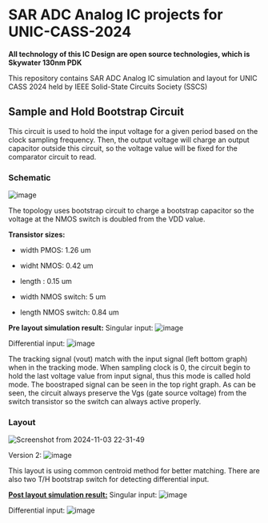 # SAR ADC Analog IC projects for UNIC-CASS-2024

**All technology of this IC Design are open source technologies, which is Skywater 130nm PDK**

This repository contains SAR ADC Analog IC simulation and layout for UNIC CASS 2024 held by IEEE Solid-State Circuits Society (SSCS) 

## Sample and Hold Bootstrap Circuit
This circuit is used to hold the input voltage for a given period based on the clock sampling frequency. Then, the output voltage will charge an output capacitor outside this circuit, so the voltage value will be fixed for the comparator circuit to read.

### Schematic
![image](https://github.com/user-attachments/assets/ba60d1a8-755e-47bb-bc13-16f59aac06d7)

The topology uses bootstrap circuit to charge a bootstrap capacitor so the voltage at the NMOS switch is doubled from the VDD value.

**Transistor sizes:**
- width PMOS: 1.26 um
- widht NMOS: 0.42 um
- length : 0.15 um

- width NMOS switch: 5 um
- length NMOS switch: 0.84 um

**Pre layout simulation result:**
Singular input:
![image](https://github.com/user-attachments/assets/3285501e-2585-4548-bfe2-cf06336ca43d)

Differential input:
![image](https://github.com/user-attachments/assets/61828f0f-2ec9-4311-8571-a5ff99fbdb6b)

The tracking signal (vout) match with the input signal (left bottom graph) when in the tracking mode. When sampling clock is 0, the circuit begin to hold the last voltage value from input signal, thus this mode is called hold mode. The boostraped signal can be seen in the top right graph. As can be seen, the circuit always preserve the Vgs (gate source voltage) from the switch transistor so the switch can always active properly.

### Layout
![Screenshot from 2024-11-03 22-31-49](https://github.com/user-attachments/assets/43cc6b5b-1e29-4e2f-aa7b-ff88ef3271b8)

Version 2:
![image](https://github.com/user-attachments/assets/4c755791-358e-4e7d-81d5-921534d5fa55)

This layout is using common centroid method for better matching. There are also two T/H bootstrap switch for detecting differential input.

<U>**Post layout simulation result:**</U>
Singular input:
![image](https://github.com/user-attachments/assets/96722b9f-1a03-476a-8e7b-a663f78d3752)

Differential input:
![image](https://github.com/user-attachments/assets/931b41e6-8ea0-4439-a50d-416f236c8e53)




